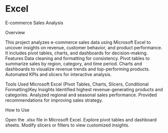 # Excel
E-commerce Sales Analysis 

Overview

This project analyzes e-commerce sales data using Microsoft Excel to uncover insights on revenue, customer behavior, and product performance. It includes pivot tables, charts, and dashboards for decision-making.
Features
Data cleaning and formatting for consistency.
Pivot tables to summarize sales by region, category, and time period.
Charts and dashboards to visualize revenue trends and top-performing products.
Automated KPIs and slicers for interactive analysis.

Tools Used
Microsoft Excel (Pivot Tables, Charts, Slicers, Conditional Formatting)Key Insights
Identified highest revenue-generating products and categories.
Analyzed regional and seasonal sales performance.
Provided recommendations for improving sales strategy.

How to Use

Open the .xlsx file in Microsoft Excel.
Explore pivot tables and dashboard sheets.
Modify slicers or filters to view customized insights.

